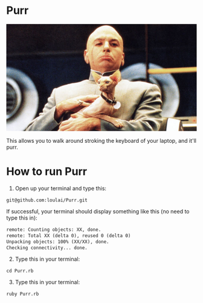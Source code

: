 Purr
====

![Dr evil knows whats up](drevil.png)

This allows you to walk around stroking the keyboard of your laptop, and it'll purr.

How to run Purr
====
1. Open up your terminal and type this:
```
git@github.com:loulai/Purr.git
```

If successful, your terminal should display something like this (no need to type this in):
```Cloning into 'Purr'...
remote: Counting objects: XX, done.
remote: Total XX (delta 0), reused 0 (delta 0)
Unpacking objects: 100% (XX/XX), done.
Checking connectivity... done.
```

2. Type this in your terminal:
```
cd Purr.rb
```

3. Type this in your terminal:
```
ruby Purr.rb
```
